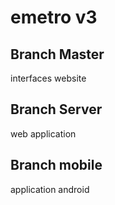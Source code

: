 # emetro v3
## Branch Master
interfaces website

## Branch Server
web application

## Branch mobile
application android
